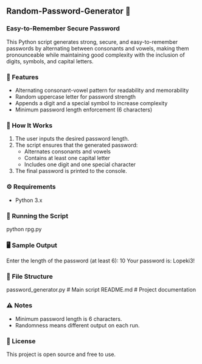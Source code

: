## Random-Password-Generator 🔐
### Easy-to-Remember Secure Password 

This Python script generates strong, secure, and easy-to-remember passwords by alternating between consonants and vowels, making them pronounceable while maintaining good complexity with the inclusion of digits, symbols, and capital letters.

### 🔧 Features

- Alternating consonant-vowel pattern for readability and memorability
- Random uppercase letter for password strength
- Appends a digit and a special symbol to increase complexity
- Minimum password length enforcement (6 characters)

### 🧠 How It Works

1. The user inputs the desired password length.
2. The script ensures that the generated password:
   - Alternates consonants and vowels
   - Contains at least one capital letter
   - Includes one digit and one special character
3. The final password is printed to the console.

### ⚙️ Requirements

- Python 3.x

### 🚀 Running the Script

python rpg.py

### 🖥️ Sample Output

Enter the length of the password (at least 6): 10
Your password is: Lopeki3!

### 📁 File Structure

password_generator.py     # Main script
README.md                 # Project documentation

### ⚠️ Notes

- Minimum password length is 6 characters.
- Randomness means different output on each run.

### 📄 License

This project is open source and free to use.
